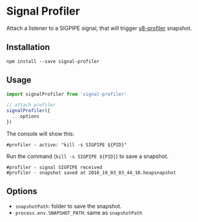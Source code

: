 # Signal Profiler

Attach a listener to a SIGPIPE signal, that will trigger [v8-profiler](https://github.com/node-inspector/v8-profiler) snapshot.

## Installation

```
npm install --save signal-profiler
```

## Usage

```javascript
import signalProfiler from 'signal-profiler'

// attach profiler
signalProfiler({
  ...options
})
```

The console will show this:
```
#profiler - active: "kill -s SIGPIPE ${PID}"
```

Run the command (`kill -s SIGPIPE ${PID}`) to save a snapshot.

```
#profiler - signal SIGPIPE received
#profiler - snapshot saved at 2016_10_03_03_44_10.heapsnapshot
```

## Options

- `snapshotPath`: folder to save the snapshot.
- `process.env.SNAPSHOT_PATH`: same as `snapshotPath`
